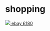 # shopping

[![](https://i.ebayimg.com/images/g/IAIAAOSwiqBcUXYg/s-l300.jpg) ebay £180](https://www.ebay.co.uk/itm/311940009865)
